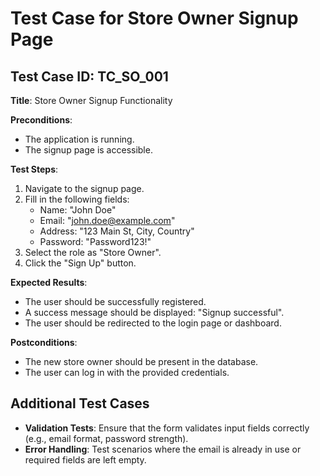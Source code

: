 # Test Case for Store Owner Signup Page

## Test Case ID: TC_SO_001

**Title**: Store Owner Signup Functionality

**Preconditions**:
- The application is running.
- The signup page is accessible.

**Test Steps**:
1. Navigate to the signup page.
2. Fill in the following fields:
   - Name: "John Doe"
   - Email: "john.doe@example.com"
   - Address: "123 Main St, City, Country"
   - Password: "Password123!"
3. Select the role as "Store Owner".
4. Click the "Sign Up" button.

**Expected Results**:
- The user should be successfully registered.
- A success message should be displayed: "Signup successful".
- The user should be redirected to the login page or dashboard.

**Postconditions**:
- The new store owner should be present in the database.
- The user can log in with the provided credentials.

## Additional Test Cases
- **Validation Tests**: Ensure that the form validates input fields correctly (e.g., email format, password strength).
- **Error Handling**: Test scenarios where the email is already in use or required fields are left empty.
